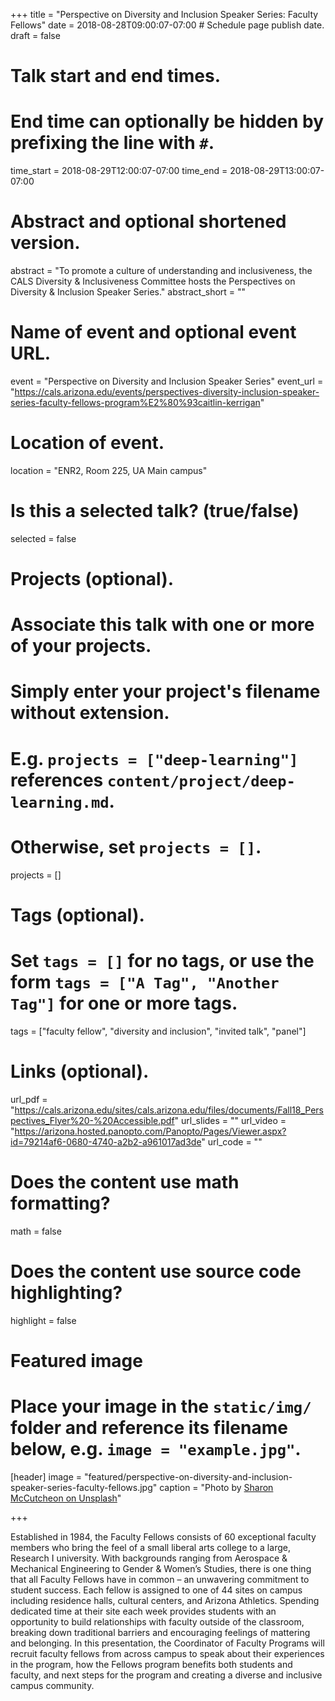 +++
title = "Perspective on Diversity and Inclusion Speaker Series: Faculty Fellows"
date = 2018-08-28T09:00:07-07:00  # Schedule page publish date.
draft = false

# Talk start and end times.
#   End time can optionally be hidden by prefixing the line with `#`.
time_start = 2018-08-29T12:00:07-07:00
time_end = 2018-08-29T13:00:07-07:00

# Abstract and optional shortened version.
abstract = "To promote a culture of understanding and inclusiveness, the CALS Diversity & Inclusiveness Committee hosts the Perspectives on Diversity & Inclusion Speaker Series."
abstract_short = ""

# Name of event and optional event URL.
event = "Perspective on Diversity and Inclusion Speaker Series"
event_url = "https://cals.arizona.edu/events/perspectives-diversity-inclusion-speaker-series-faculty-fellows-program%E2%80%93caitlin-kerrigan"

# Location of event.
location = "ENR2, Room 225, UA Main campus"

# Is this a selected talk? (true/false)
selected = false

# Projects (optional).
#   Associate this talk with one or more of your projects.
#   Simply enter your project's filename without extension.
#   E.g. `projects = ["deep-learning"]` references `content/project/deep-learning.md`.
#   Otherwise, set `projects = []`.
projects = []

# Tags (optional).
#   Set `tags = []` for no tags, or use the form `tags = ["A Tag", "Another Tag"]` for one or more tags.
tags = ["faculty fellow", "diversity and inclusion", "invited talk", "panel"]

# Links (optional).
url_pdf = "https://cals.arizona.edu/sites/cals.arizona.edu/files/documents/Fall18_Perspectives_Flyer%20-%20Accessible.pdf"
url_slides = ""
url_video = "https://arizona.hosted.panopto.com/Panopto/Pages/Viewer.aspx?id=79214af6-0680-4740-a2b2-a961017ad3de"
url_code = ""

# Does the content use math formatting?
math = false

# Does the content use source code highlighting?
highlight = false

# Featured image
# Place your image in the `static/img/` folder and reference its filename below, e.g. `image = "example.jpg"`.
[header]
image = "featured/perspective-on-diversity-and-inclusion-speaker-series-faculty-fellows.jpg"
caption = "Photo by [Sharon McCutcheon on Unsplash](https://unsplash.com/photos/o2glCCYUCe8)"

+++

Established in 1984, the Faculty Fellows consists of 60 exceptional faculty members who bring the feel of a small liberal arts college to a large, Research I university. With backgrounds ranging from Aerospace & Mechanical Engineering to Gender & Women’s Studies, there is one thing that all Faculty Fellows have in common – an unwavering commitment to student success. Each fellow is assigned to one of 44 sites on campus including residence halls, cultural centers, and Arizona Athletics. Spending dedicated time at their site each week provides students with an opportunity to build relationships with faculty outside of the classroom, breaking down traditional barriers and encouraging feelings of mattering and belonging. In this presentation, the Coordinator of Faculty Programs will recruit faculty fellows from across campus to speak about their experiences in the program, how the Fellows program benefits both students and faculty, and next steps for the program and creating a diverse and inclusive campus community.